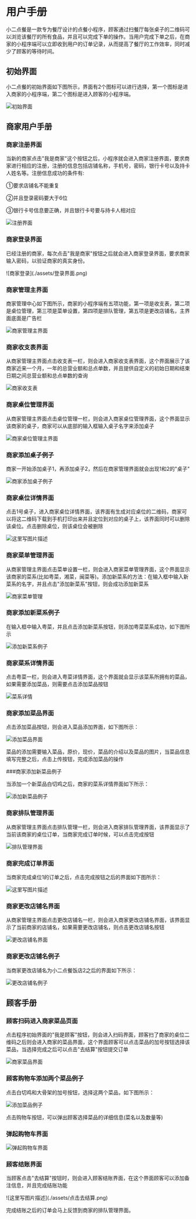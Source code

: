 # 用户手册

<p>小二点餐是一款专为餐厅设计的点餐小程序，顾客通过扫餐厅每张桌子的二维码可以浏览该餐厅的所有食品，并且可以完成下单的操作。当用户完成下单之后，在商家的小程序端可以立即收到用户的订单记录，从而提高了餐厅的工作效率，同时减少了顾客的等待时间。</p>

## 初始界面
<p>小二点餐的初始界面如下图所示，界面有2个图标可以进行选择，第一个图标是进入商家的小程序端，第二个图标是进入顾客的小程序端。</p>

![初始界面]("./assets/开始界面.png")


## 商家用户手册
### 商家注册界面
<p>当新的商家点击"我是商家"这个按钮之后，小程序就会进入商家注册界面，要求商家进行相应的注册，注册的信息包括店铺名称，手机号，密码，银行卡号以及持卡人姓名等。注册信息成功的条件有:</p>
<p>①要求店铺名不能重复</p>
<p>②并且登录密码要大于6位</p>
<p>③银行卡号信息要正确，并且银行卡号要与持卡人相对应</p>

![注册界面](./assets/注册界面.png)

### 商家登录界面
<p>已经注册的商家，每次点击"我是商家"按钮之后就会进入商家登录界面，要求商家输入密码，以验证商家的真实身份。</p>
![商家登录](./assets/登录界面.png)

### 商家管理主界面
<p>商家管理中心如下图所示，商家的小程序端有五项功能，第一项是收支表，第二项是桌位管理，第三项是菜单设置，第四项是排队管理，第五项是更改店铺名，主界面底面是广告栏</p>

![商家管理主界面](./assets/商家管理主界面.png)

### 商家收支表界面
<p>从商家管理主界面点击收支表一栏，则会进入商家收支表界面，这个界面展示了该商家近来一个月，一年的总营业额和总点单数，并且提供自定义的初始日期和结束日期之间总营业额和总点单数的查询</p>

![商家收支表](./assets/收支表界面.png)

###  商家桌位管理界面
<p>从商家管理主界面点击桌位管理一栏，则会进入商家桌位管理界面，这个界面显示该商家的桌子，商家可以从底部的输入框输入桌子名字来添加桌子</p>

![商家桌位管理主界面](./assets/桌位管理界面.png)



### 商家添加桌子例子
<p>商家一开始添加桌子1，再添加桌子2，然后在商家管理界面就会出现1和2的"桌子"</p>

![商家添加桌子例子](./assets/桌位管理提交桌位成功界面.png)

### 商家桌位详情界面
<p>点击1号桌子，进入商家桌位详情界面，该界面有生成对应桌位的二维码，商家可以将这二维码下载到手机打印出来并且定位到对应的桌子上，该界面同时可以删除该桌位。点击删除桌位，则该桌位会被删除</p>

![这里写图片描述](./assets/点击桌位进入桌子详情界面.png)

### 商家菜单管理界面
<p>从商家管理主界面点击菜单设置一栏，则会进入商家菜单管理界面，这个界面显示该商家的菜系(比如粤菜，湘菜，闽菜等)。添加新菜系的方法：在输入框中输入新菜系的名字，并且点击"添加新菜系"按钮，则会成功添加新菜系</p>

![商家菜单管理](./assets/菜单管理主界面.png)

### 商家添加新菜系例子
<p>在输入框中输入粤菜，并且点击添加新菜系按钮，则添加粤菜菜系成功，如下图所示</p>

![添加新菜系例子](./assets/添加一个菜系后菜单管理.png)

### 商家菜系详情界面
<p>点击粤菜一栏，则会进入粤菜详情界面，这个界面就会显示该菜系所拥有的菜品，如果需要添加菜品，则需要点击添加菜品按钮</p>

![菜系详情](./assets/点击一个新建的菜系.png)

### 商家添加菜品界面
<p>点击添加菜品按钮，则会进入菜品添加界面，如下图所示：</p>

![添加菜品界面](./assets/添加新菜品界面.png)

<p>菜品的添加需要输入菜品，原价，现价，菜品的介绍以及菜品的图片，当菜品信息填写完整之后，点击上传按钮，完成添加菜品的操作</p>

###商家添加新菜品例子
<p>当添加一个新菜品白切鸡之后，商家的菜系详情界面如下所示：</p>

![添加新菜品例子](./assets/上传新菜品后的菜系管理界面.png)

### 商家排队管理界面
<p>从商家管理主界面点击排队管理一栏，则会进入商家排队管理界面，该界面显示了当前该商家的桌位订单，当商家完成订单时候，可以点击完成按钮</p>

![排队管理界面](./assets/商家排队管理有未完成的单的时候.png)

### 商家完成订单界面
<p>当商家完成桌位1的订单之后，点击完成按钮之后的界面如下图所示：</p>

![这里写图片描述](./assets/商家完成一单.png)

### 商家更改店铺名界面
<p>从商家管理主界面点击更改店铺名一栏，则会进入商家更改店铺名界面，该界面显示了当前商家的店铺名，如果需要更改店铺名，则点击更改店铺名按钮</p>

![更改店铺名界面](./assets/更改店铺名字界面.png)


### 商家更改店铺名例子
<p>当商家更改店铺名为小二点餐饭店2之后的界面如下所示：</p>

 ![更改店铺名例子](./assets/更新店铺名字成功界面.png)


## 顾客手册
###  顾客扫码进入商家菜品页面
<p>点击程序初始界面的"我是顾客"按钮，则会进入扫码界面，顾客扫了商家的桌位二维码之后则会进入商家的菜品界面，这个界面顾客可以点击菜品的加号按钮选择该菜品，当选择完成之后可以点击"去结算"按钮提交订单</p>

![商家菜品界面](./assets/扫码后进入店家主页.png)

### 顾客购物车添加两个菜品例子
<p>点击白切鸡和大骨架的加号按钮，选择这两个菜品，如下图所示：</p>

![添加菜品例子](./assets/添加2个菜后界面.png)

<p>点击购物车按钮，可以弹出顾客选择菜品的详细信息(菜名以及数量等)</p>


### 弹起购物车界面
![弹起购物车界面](./assets/弹起购物车界面.png)



### 顾客结账界面
<p>当顾客点击"去结算"按钮时，则会进入顾客结账界面，在这个界面顾客可以添加备注信息，并且完成结账功能</p>
![这里写图片描述](./assets/点击去结算.png)

<p>完成结账之后的订单会马上反馈到商家的排队管理界面。</p>

